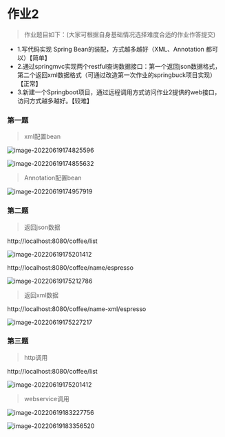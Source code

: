 # 作业2

> 作业题目如下：(大家可根据自身基础情况选择难度合适的作业作答提交)

* 1.写代码实现 Spring Bean的装配，方式越多越好（XML、Annotation 都可以）【简单】
* 2.通过springmvc实现两个restful查询数据接口：第一个返回json数据格式，第二个返回xml数据格式（可通过改造第一次作业的springbuck项目实现）【正常】
* 3.新建一个Springboot项目，通过远程调用方式访问作业2提供的web接口，访问方式越多越好。【较难】



### 第一题

>  xml配置bean

![image-20220619174825596](C:\Users\13936\AppData\Roaming\Typora\typora-user-images\image-20220619174825596.png)

![image-20220619174855632](C:\Users\13936\AppData\Roaming\Typora\typora-user-images\image-20220619174855632.png)

> Annotation配置bean

![image-20220619174957919](C:\Users\13936\AppData\Roaming\Typora\typora-user-images\image-20220619174957919.png)

### 第二题

> 返回json数据

http://localhost:8080/coffee/list

![image-20220619175201412](C:\Users\13936\AppData\Roaming\Typora\typora-user-images\image-20220619175201412.png)

http://localhost:8080/coffee/name/espresso

![image-20220619175212786](C:\Users\13936\AppData\Roaming\Typora\typora-user-images\image-20220619175212786.png)

> 返回xml数据

http://localhost:8080/coffee/name-xml/espresso

![image-20220619175227217](C:\Users\13936\AppData\Roaming\Typora\typora-user-images\image-20220619175227217.png)

### 第三题

> http调用

http://localhost:8080/coffee/list

![image-20220619175201412](C:\Users\13936\AppData\Roaming\Typora\typora-user-images\image-20220619175201412.png)

> webservice调用

![image-20220619183227756](C:\Users\13936\AppData\Roaming\Typora\typora-user-images\image-20220619183227756.png)

![image-20220619183356520](C:\Users\13936\AppData\Roaming\Typora\typora-user-images\image-20220619183356520.png)